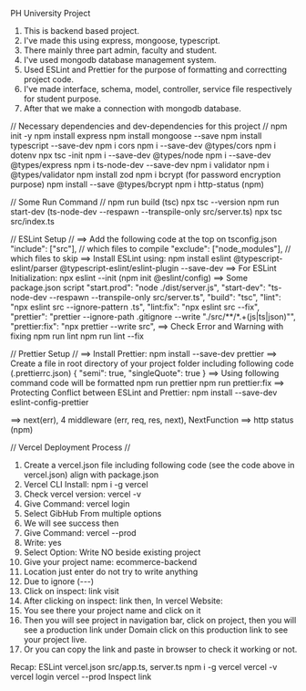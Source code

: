 PH University Project

1. This is backend based project.
2. I've made this using express, mongoose, typescript.
3. There mainly three part admin, faculty and student.
4. I've used mongodb database management system.
5. Used ESLint and Prettier for the purpose of formatting and correctting project code.
6. I've made interface, schema, model, controller, service file respectively for student purpose.
7. After that we make a connection with mongodb database.

// Necessary dependencies and dev-dependencies for this project //
npm init -y
npm install express
npm install mongoose --save
npm install typescript --save-dev
npm i cors
npm i --save-dev @types/cors
npm i dotenv
npx tsc -init
npm i --save-dev @types/node
npm i --save-dev @types/express
npm i ts-node-dev --save-dev
npm i validator
npm i @types/validator
npm install zod
npm i bcrypt (for password encryption purpose)
npm install --save @types/bcrypt
npm i http-status (npm)

// Some Run Command //
npm run build (tsc)
npx tsc --version
npm run start-dev (ts-node-dev --respawn --transpile-only src/server.ts)
npx tsc src/index.ts

// ESLint Setup //
==> Add the following code at the top on tsconfig.json
    "include": ["src"], // which files to compile
    "exclude": ["node_modules"], // which files to skip
==> Install ESLint using:
    npm install eslint @typescript-eslint/parser @typescript-eslint/eslint-plugin --save-dev
==> For ESLint Initialization:
    npx eslint --init (npm init @eslint/config)
==> Some package.json script
    "start.prod": "node ./dist/server.js",
    "start-dev": "ts-node-dev --respawn --transpile-only src/server.ts",
    "build": "tsc",
    "lint": "npx eslint src --ignore-pattern .ts",
    "lint:fix": "npx eslint src --fix",
    "prettier": "prettier --ignore-path .gitignore --write \"./src/**/*.+(js|ts|json)\"",
    "prettier:fix": "npx prettier --write src",
==> Check Error and Warning with fixing
    npm run lint
    npm run lint --fix

// Prettier Setup //
==> Install Prettier:
    npm install --save-dev prettier
==> Create a file in root directory of your project folder including following code (.prettierrc.json)
    {
        "semi": true,
        "singleQuote": true
    }
==> Using following command code will be formatted
    npm run prettier
    npm run prettier:fix
==> Protecting Conflict between ESLint and Prettier:
    npm install --save-dev eslint-config-prettier


==> next(err), 4 middleware (err, req, res, next), NextFunction
==> http status (npm)

// Vercel Deployment Process //
1. Create a vercel.json file including following code (see the code above in vercel.json) align with package.json
2. Vercel CLI Install: npm i -g vercel
3. Check vercel version: vercel -v
4. Give Command: vercel login
5. Select GibHub From multiple options
6. We will see success then
7. Give Command: vercel --prod
8. Write: yes
9. Select Option: Write NO beside existing project
10. Give your project name: ecommerce-backend
11. Location just enter do not try to write anything
12. Due to ignore (---)
13. Click on inspect: link visit
14. After clicking on inspect: link then, In vercel Website:
15. You see there your project name and click on it
16. Then you will see project in navigation bar, click on project, then you will see a production link under Domain click on this production link to see your project live.
17. Or you can copy the link and paste in browser to check it working or not.

Recap:
ESLint
vercel.json
src/app.ts, server.ts
npm i -g vercel
vercel -v
vercel login
vercel --prod
Inspect link
